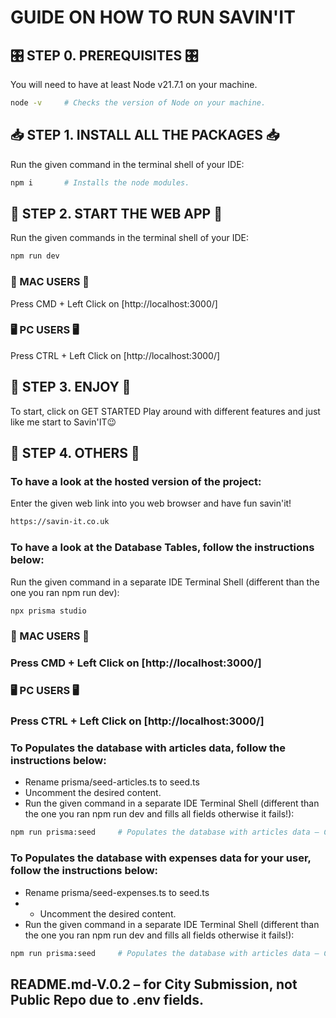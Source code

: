 # GUIDE ON HOW TO RUN SAVIN'IT #


## 🎛️ STEP 0. PREREQUISITES 🎛️ ##


You will need to have at least Node v21.7.1 on your machine.
```bash
node -v     # Checks the version of Node on your machine.
```



## 📥 STEP 1. INSTALL ALL THE PACKAGES 📥 ##


Run the given command in the terminal shell of your IDE:
```bash
npm i       # Installs the node modules.
```



## 🛫 STEP 2. START THE WEB APP 🛫 ##


Run the given commands in the terminal shell of your IDE:
```bash
npm run dev
```
### 🍏 MAC USERS 🍏 ###
Press CMD + Left Click on [http://localhost:3000/]

### 🖥️ PC USERS 🖥️ ###
Press CTRL + Left Click on [http://localhost:3000/]



## 💫 STEP 3. ENJOY 💫 ##


To start, click on GET STARTED
Play around with different features and just like me start to Savin'IT😉



## 🧰 STEP 4. OTHERS 🧰 ##


### To have a look at the hosted version of the project: ###
Enter the given web link into you web browser and have fun savin'it!
```html
https://savin-it.co.uk
```

### To have a look at the Database Tables, follow the instructions below: ###
Run the given command in a separate IDE Terminal Shell (different than the one you ran npm run dev):
```bash
npx prisma studio
```
### 🍏 MAC USERS 🍏 ###
### Press CMD + Left Click on [http://localhost:3000/] ###

### 🖥️ PC USERS 🖥️ ###
### Press CTRL + Left Click on [http://localhost:3000/] ###


### To Populates the database with articles data, follow the instructions below: ###
- Rename prisma/seed-articles.ts to seed.ts
- Uncomment the desired content.
- Run the given command in a separate IDE Terminal Shell (different than the one you ran npm run dev and fills all fields otherwise it fails!):
```bash
npm run prisma:seed     # Populates the database with articles data – CF. prisma/seed.ts
```

### To Populates the database with expenses data for your user, follow the instructions below: ###
- Rename prisma/seed-expenses.ts to seed.ts
- - Uncomment the desired content.
- Run the given command in a separate IDE Terminal Shell (different than the one you ran npm run dev and fills all fields otherwise it fails!):
```bash
npm run prisma:seed     # Populates the database with articles data – CF. prisma/seed.ts
```


## README.md-V.0.2 – for City Submission, not Public Repo due to .env fields.
